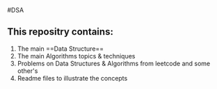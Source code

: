 #DSA

## This repositry contains:

1. The main ==Data Structure== 
2. The main Algorithms topics & techniques
3. Problems on Data Structures & Algorithms from leetcode and some other's
4. Readme files to illustrate the concepts 
